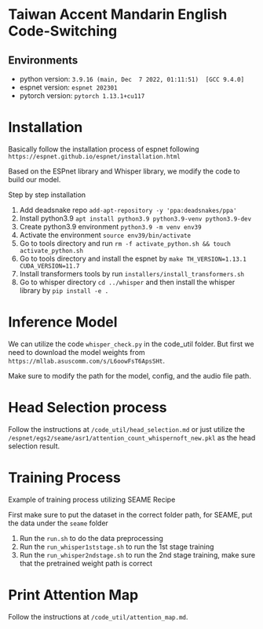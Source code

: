 # Taiwan Accent Mandarin English Code-Switching

## Environments
- python version: `3.9.16 (main, Dec  7 2022, 01:11:51)  [GCC 9.4.0]`
- espnet version: `espnet 202301`
- pytorch version: `pytorch 1.13.1+cu117`

# Installation
Basically follow the installation process of espnet following `https://espnet.github.io/espnet/installation.html`

Based on the ESPnet library and Whisper library, we modify the code to build our model.

Step by step installation
1. Add deadsnake repo `add-apt-repository -y 'ppa:deadsnakes/ppa'`
2. Install python3.9 `apt install python3.9 python3.9-venv python3.9-dev`
3. Create python3.9 environment `python3.9 -m venv env39`
4. Activate the environment `source env39/bin/activate`
5. Go to tools directory and run `rm -f activate_python.sh && touch activate_python.sh`
5. Go to tools directory and install the espnet by `make TH_VERSION=1.13.1 CUDA_VERSION=11.7`
6. Install transformers tools by run `installers/install_transformers.sh`
6. Go to whisper directory `cd ../whisper` and then install the whisper library by `pip install -e .`


# Inference Model
We can utilize the code `whisper_check.py` in the code_util folder. But first we need to download the model weights from `https://mllab.asuscomm.com/s/L6oowFsT6ApsSHt`.

Make sure to modify the path for the model, config, and the audio file path.

# Head Selection process
Follow the instructions at `/code_util/head_selection.md` or just utilize the `/espnet/egs2/seame/asr1/attention_count_whispernoft_new.pkl` as the head selection result.

# Training Process
Example of training process utilizing SEAME Recipe

First make sure to put the dataset in the correct folder path, for SEAME, put the data under the `seame` folder

1. Run the `run.sh` to do the data preprocessing
2. Run the `run_whisper1ststage.sh` to run the 1st stage training
2. Run the `run_whisper2ndstage.sh` to run the 2nd stage training, make sure that the pretrained weight path is correct

# Print Attention Map 
Follow the instructions at `/code_util/attention_map.md`.

